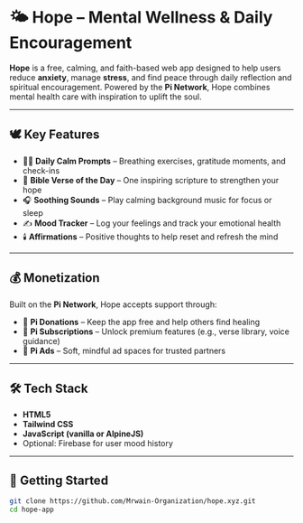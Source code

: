 # 🌤️ Hope – Mental Wellness & Daily Encouragement

**Hope** is a free, calming, and faith-based web app designed to help users reduce **anxiety**, manage **stress**, and find peace through daily reflection and spiritual encouragement. Powered by the **Pi Network**, Hope combines mental health care with inspiration to uplift the soul.

---

## 🕊️ Key Features

- 🧘‍♀️ **Daily Calm Prompts** – Breathing exercises, gratitude moments, and check-ins
- 📖 **Bible Verse of the Day** – One inspiring scripture to strengthen your hope
- 🎧 **Soothing Sounds** – Play calming background music for focus or sleep
- ✍️ **Mood Tracker** – Log your feelings and track your emotional health
- 🕯️ **Affirmations** – Positive thoughts to help reset and refresh the mind

---

## 💰 Monetization

Built on the **Pi Network**, Hope accepts support through:
- 🙏 **Pi Donations** – Keep the app free and help others find healing
- 🌱 **Pi Subscriptions** – Unlock premium features (e.g., verse library, voice guidance)
- 📢 **Pi Ads** – Soft, mindful ad spaces for trusted partners

---

## 🛠️ Tech Stack

- **HTML5**  
- **Tailwind CSS**  
- **JavaScript (vanilla or AlpineJS)**  
- Optional: Firebase for user mood history

---

## 🚀 Getting Started

```bash
git clone https://github.com/Mrwain-Organization/hope.xyz.git
cd hope-app
